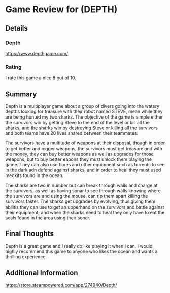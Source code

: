 # Game Review for (DEPTH)

## Details

### Depth
https://www.depthgame.com/

### Rating
I rate this game a nice 8 out of 10.

## Summary
Depth is a multiplayer game about a group of divers going into the watery depths looking for treasure with their robot named STEVE, mean while they are being hunted my two sharks. The objective of the game is simple either the survivors win by getting Steve to the end of the level or kill all the sharks, and the sharks win by destroying Steve or killing all the survivors and both teams have 20 lives shared between their teammates. 

The survivors have a multitude of weapons at their disposal, though in order to get better and bigger weapons, the survivors must get treasure and with the money, they can buy better weapons as well as upgrades for those weapons, but to buy better eapons they must unlock them playing the game. They can also use flares and other equipment such as turrents to see in the dark adn defend against sharks, and in order to heal they must used medkits found in the ocean.

The sharks are two in number but can break through walls and charge at the survivors, as well as having sonar to see through walls knowing where the survivors are and using the mouse, can rip them apart killing the survivors faster. The sharks get upgrades by evolving, thus giving them abilitis they can use to get an upperhand on the survivors and battle against their equipment; and when the sharks need to heal they only have to eat the seals found in the area using their sonar.

## Final Thoughts
Depth is a great game and I really do like playing it when I can, I would highly recommend this game to anyone who likes the ocean and wants a thrilling experience.

## Additional Information
https://store.steampowered.com/app/274940/Depth/
